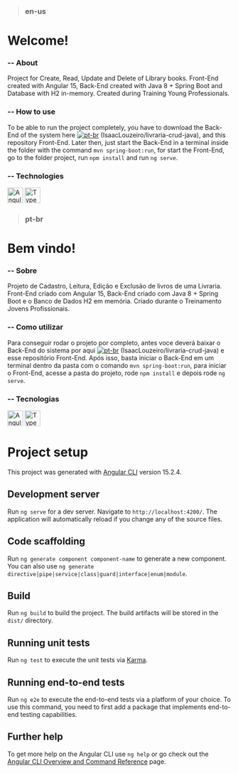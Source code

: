 > ### en-us

# Welcome!

<!--## Here you can see a bit of my project.-->



### -- About

Project for Create, Read, Update and Delete of Library books. Front-End created with Angular 15, Back-End created with Java 8 + Spring Boot and Database with H2 in-memory. Created during Training Young Professionals. 

### -- How to use

To be able to run the project completely, you have to download the Back-End of the system here [![pt-br](https://img.shields.io/badge/Repository-Back--End-blue)](https://github.com/IsaacLouzeiro/livraria-crud-java) (IsaacLouzeiro/livraria-crud-java), and this repository Front-End. Later then, just start the Back-End in a terminal inside the folder with the command `mvn spring-boot:run`, for start the Front-End, go to the folder project, run `npm install` and run `ng serve`.

### -- Technologies

<span><img src="https://cdn.jsdelivr.net/gh/devicons/devicon/icons/angularjs/angularjs-original.svg" width="35px" alt="Angular" title="Angular" /></span>
<span><img src="https://cdn.jsdelivr.net/gh/devicons/devicon/icons/typescript/typescript-original.svg" width="35px" alt="Typescript" title="Typescript" /></span>


> ### pt-br

# Bem vindo!

<!--## Aqui você consegue ver um pouco do meu projeto.-->


### -- Sobre

Projeto de Cadastro, Leitura, Edição e Exclusão de livros de uma Livraria. Front-End criado com Angular 15, Back-End criado com Java 8 + Spring Boot e o Banco de Dados H2 em memória. Criado durante o Treinamento Jovens Profissionais.

### -- Como utilizar
Para conseguir rodar o projeto por completo, antes voce deverá baixar o Back-End do sistema por aqui [![pt-br](https://img.shields.io/badge/Reposit%C3%B3rio-Back--End-blue)](https://github.com/IsaacLouzeiro/livraria-crud-java) (IsaacLouzeiro/livraria-crud-java) e esse repositório Front-End. Após isso, basta iniciar o Back-End em um terminal dentro da pasta com o comando `mvn spring-boot:run`, para iniciar o Front-End, acesse a pasta do projeto, rode `npm install` e depois rode `ng serve`.


### -- Tecnologias

<span><img src="https://cdn.jsdelivr.net/gh/devicons/devicon/icons/angularjs/angularjs-original.svg" width="35px" alt="Angular" title="Angular" /></span>
<span><img src="https://cdn.jsdelivr.net/gh/devicons/devicon/icons/typescript/typescript-original.svg" width="35px" alt="Typescript" title="Typescript" /></span>


# Project setup


This project was generated with [Angular CLI](https://github.com/angular/angular-cli) version 15.2.4.

## Development server

Run `ng serve` for a dev server. Navigate to `http://localhost:4200/`. The application will automatically reload if you change any of the source files.

## Code scaffolding

Run `ng generate component component-name` to generate a new component. You can also use `ng generate directive|pipe|service|class|guard|interface|enum|module`.

## Build

Run `ng build` to build the project. The build artifacts will be stored in the `dist/` directory.

## Running unit tests

Run `ng test` to execute the unit tests via [Karma](https://karma-runner.github.io).

## Running end-to-end tests

Run `ng e2e` to execute the end-to-end tests via a platform of your choice. To use this command, you need to first add a package that implements end-to-end testing capabilities.

## Further help

To get more help on the Angular CLI use `ng help` or go check out the [Angular CLI Overview and Command Reference](https://angular.io/cli) page.
